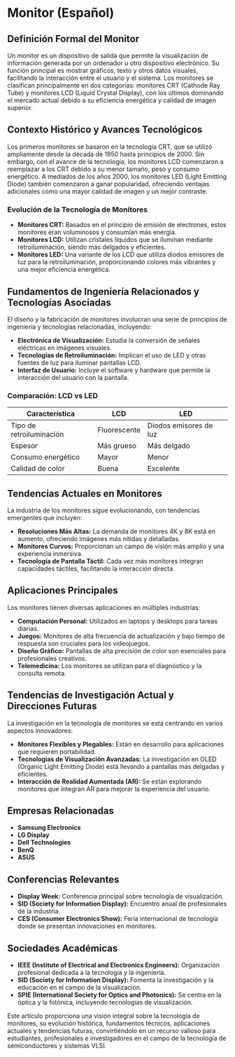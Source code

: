 # Monitor (Español)

## Definición Formal del Monitor

Un monitor es un dispositivo de salida que permite la visualización de información generada por un ordenador u otro dispositivo electrónico. Su función principal es mostrar gráficos, texto y otros datos visuales, facilitando la interacción entre el usuario y el sistema. Los monitores se clasifican principalmente en dos categorías: monitores CRT (Cathode Ray Tube) y monitores LCD (Liquid Crystal Display), con los últimos dominando el mercado actual debido a su eficiencia energética y calidad de imagen superior.

## Contexto Histórico y Avances Tecnológicos

Los primeros monitores se basaron en la tecnología CRT, que se utilizó ampliamente desde la década de 1950 hasta principios de 2000. Sin embargo, con el avance de la tecnología, los monitores LCD comenzaron a reemplazar a los CRT debido a su menor tamaño, peso y consumo energético. A mediados de los años 2000, los monitores LED (Light Emitting Diode) también comenzaron a ganar popularidad, ofreciendo ventajas adicionales como una mayor calidad de imagen y un mejor contraste.

### Evolución de la Tecnología de Monitores

- **Monitores CRT:** Basados en el principio de emisión de electrones, estos monitores eran voluminosos y consumían más energía.
- **Monitores LCD:** Utilizan cristales líquidos que se iluminan mediante retroiluminación, siendo más delgados y eficientes.
- **Monitores LED:** Una variante de los LCD que utiliza diodos emisores de luz para la retroiluminación, proporcionando colores más vibrantes y una mejor eficiencia energética.

## Fundamentos de Ingeniería Relacionados y Tecnologías Asociadas

El diseño y la fabricación de monitores involucran una serie de principios de ingeniería y tecnologías relacionadas, incluyendo:

- **Electrónica de Visualización:** Estudia la conversión de señales eléctricas en imágenes visuales.
- **Tecnologías de Retroiluminación:** Implican el uso de LED y otras fuentes de luz para iluminar pantallas LCD.
- **Interfaz de Usuario:** Incluye el software y hardware que permite la interacción del usuario con la pantalla.

### Comparación: LCD vs LED

| Característica | LCD | LED |
|----------------|-----|-----|
| Tipo de retroiluminación | Fluorescente | Diodos emisores de luz |
| Espesor | Más grueso | Más delgado |
| Consumo energético | Mayor | Menor |
| Calidad de color | Buena | Excelente |

## Tendencias Actuales en Monitores

La industria de los monitores sigue evolucionando, con tendencias emergentes que incluyen:

- **Resoluciones Más Altas:** La demanda de monitores 4K y 8K está en aumento, ofreciendo imágenes más nítidas y detalladas.
- **Monitores Curvos:** Proporcionan un campo de visión más amplio y una experiencia inmersiva.
- **Tecnología de Pantalla Táctil:** Cada vez más monitores integran capacidades táctiles, facilitando la interacción directa.

## Aplicaciones Principales

Los monitores tienen diversas aplicaciones en múltiples industrias:

- **Computación Personal:** Utilizados en laptops y desktops para tareas diarias.
- **Juegos:** Monitores de alta frecuencia de actualización y bajo tiempo de respuesta son cruciales para los videojuegos.
- **Diseño Gráfico:** Pantallas de alta precisión de color son esenciales para profesionales creativos.
- **Telemedicina:** Los monitores se utilizan para el diagnóstico y la consulta remota.

## Tendencias de Investigación Actual y Direcciones Futuras

La investigación en la tecnología de monitores se está centrando en varios aspectos innovadores:

- **Monitores Flexibles y Plegables:** Están en desarrollo para aplicaciones que requieren portabilidad.
- **Tecnologías de Visualización Avanzadas:** La investigación en OLED (Organic Light Emitting Diode) está llevando a pantallas más delgadas y eficientes.
- **Interacción de Realidad Aumentada (AR):** Se están explorando monitores que integran AR para mejorar la experiencia del usuario.

## Empresas Relacionadas

- **Samsung Electronics**
- **LG Display**
- **Dell Technologies**
- **BenQ**
- **ASUS**

## Conferencias Relevantes

- **Display Week:** Conferencia principal sobre tecnología de visualización.
- **SID (Society for Information Display):** Encuentro anual de profesionales de la industria.
- **CES (Consumer Electronics Show):** Feria internacional de tecnología donde se presentan innovaciones en monitores.

## Sociedades Académicas

- **IEEE (Institute of Electrical and Electronics Engineers):** Organización profesional dedicada a la tecnología y la ingeniería.
- **SID (Society for Information Display):** Fomenta la investigación y la educación en el campo de la visualización.
- **SPIE (International Society for Optics and Photonics):** Se centra en la óptica y la fotónica, incluyendo tecnologías de visualización.

Este artículo proporciona una visión integral sobre la tecnología de monitores, su evolución histórica, fundamentos técnicos, aplicaciones actuales y tendencias futuras, convirtiéndolo en un recurso valioso para estudiantes, profesionales e investigadores en el campo de la tecnología de semiconductores y sistemas VLSI.